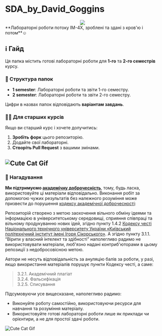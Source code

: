 # SDA_by_David_Goggins
<div align="center"> 
   <a href="https://git.io/typing-svg">
     <img src="https://readme-typing-svg.herokuapp.com/?lines=They+don't+know+me+son." />
   </a>
 </div>
**Лабораторні роботи потоку ІМ-4X, зроблені та здані з кров'ю і потом**☺️

## ℹ️ Гайд

Ця папка містить готові лабораторні роботи для **1-го** та **2-го семестрів** курсу.


### 📂 Структура папок

- **1 semester**: Лабораторні роботи та звіти 1-го семестру.
- **2 semester**: Лабораторні роботи та звіти 2-го семестру.

Цифри в назвах папок відповідають **варіантам завдань**.

### 🧑‍🎓 Для старших курсів

Якщо ви старший курс і хочете долучитись:

1. **Зробіть форк** цього репозиторію.
2. Додайте свої лабораторні.
3. **Створіть Pull Request** з вашими змінами.

![Cute Cat Gif](https://media2.giphy.com/media/v1.Y2lkPTc5MGI3NjExcHFkM2Rrbnp5MzFsOTZwY3k2bmhvM2Q3OGozdWM3YnljMGd1ZzdpYyZlcD12MV9pbnRlcm5hbF9naWZfYnlfaWQmY3Q9Zw/mlvseq9yvZhba/giphy.gif)
---

### 📌 Нагадування
**Ми підтримуємо [академічну доброчесність](https://kpi.ua/academic-integrity)**, тому, будь ласка, використовуйте ці матеріали відповідально. Виконання робіт за допомогою чужих результатів без належного розуміння може призвести до порушення [кодексу академічної доброчесності](https://kpi.ua/academic-integrity):

Репозиторій створено з метою заохочення вільного обміну ідеями та інформацією в університетському середовищі, сприяння співпраці та вільному продукуванню нових ідей, згідно пункту 1.4.2 [Кодексу честі Національного технічного університету України «Київський політехнічний інститут імені Ігоря Сікорського»](https://kpi.ua/files/honorcode_2021.pdf). А згідно пункту 3.1.1. <q>Вірити у власний інтелект та здібності</q> наполегливо радимо не використовувати матеріали, люб'язно надані контриб'юторами в цьому репозиції з недобросовісною метою.

Автори не несуть відповідальність за ануляцію балів за роботи, у разі, якщо використання матеріалів порушує пункти Кодексу честі, а саме:
> 3.2.1. Академічний плагіат  
> 3.2.4. Фальсифікація  
> 3.2.5. Списування

Підсумовуючи усе вищесказане, наполегливо радимо:
- Виконуйте роботу самостійно, використовуючи ресурси для навчання та розуміння матеріалу.
- Використовуйте готові лабораторні роботи лише як приклади чи орієнтири, а не для простої здачі роботи.

![Cute Cat Gif](https://media.giphy.com/media/vFKqnCdLPNOKc/giphy.gif)
